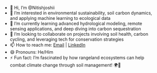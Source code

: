 - 👋 Hi, I’m @Nitishjoshii  
- 👀 I’m interested in environmental sustainability, soil carbon dynamics, and applying machine learning to ecological data  
- 🌱 I’m currently learning advanced hydrological modeling, remote sensing applications, and deep diving into carbon sequestration  
- 💞️ I’m looking to collaborate on projects involving soil health, carbon cycling, and leveraging tech for conservation strategies  
- 📫 How to reach me: [Email](mailto:nitishjoshi237@gmail.com) | [LinkedIn](https://www.linkedin.com/in/nitishjoshii)  
- 😄 Pronouns: He/Him  
- ⚡ Fun fact: I’m fascinated by how rangeland ecosystems can help combat climate change through soil management! 🌍🌱
